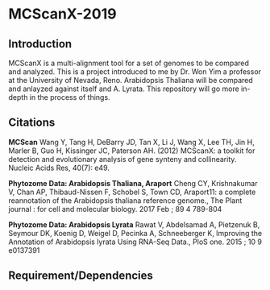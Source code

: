 # MCScanX-2019

Introduction
---------
MCScanX is a multi-alignment tool for a set of genomes to be compared and analyzed. This is a project introduced to me by Dr. Won Yim a professor at the University of Nevada, Reno. Arabidopsis Thaliana will be compared and anlayzed against itself and A. Lyrata. This repository will go more in-depth in the process of things.

Citations
---------
**MCScan**
Wang Y, Tang H, DeBarry JD, Tan X, Li J, Wang X, Lee TH, Jin H, Marler B, Guo H, Kissinger JC, Paterson AH. (2012) MCScanX: a toolkit for detection and evolutionary analysis of gene synteny and collinearity. Nucleic Acids Res, 40(7): e49.

**Phytozome Data: Arabidopsis Thaliana, Araport**
Cheng CY, Krishnakumar V, Chan AP, Thibaud-Nissen F, Schobel S, Town CD, Araport11: a complete reannotation of the Arabidopsis thaliana reference genome., The Plant journal : for cell and molecular biology. 2017 Feb ; 89 4 789-804

**Phytozome Data: Arabidopsis Lyrata**
Rawat V, Abdelsamad A, Pietzenuk B, Seymour DK, Koenig D, Weigel D, Pecinka A, Schneeberger K, Improving the Annotation of Arabidopsis lyrata Using RNA-Seq Data., PloS one. 2015 ; 10 9 e0137391

Requirement/Dependencies
---------
